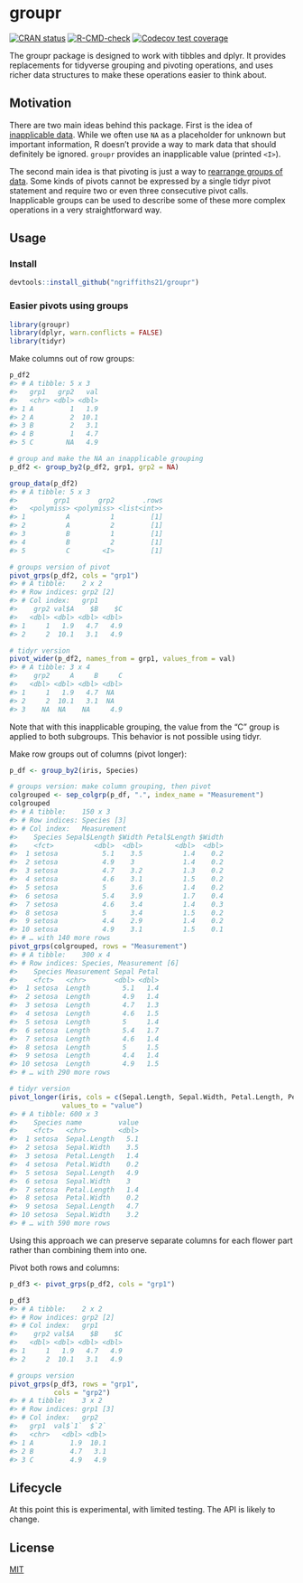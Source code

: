 
<!-- README.md is generated from README.Rmd. Please edit that file -->

# groupr

<!-- badges: start -->

[![CRAN
status](https://www.r-pkg.org/badges/version/groupr)](https://CRAN.R-project.org/package=groupr)
[![R-CMD-check](https://github.com/ngriffiths21/groupr/workflows/R-CMD-check/badge.svg)](https://github.com/ngriffiths21/groupr/actions?query=workflow%3AR-CMD-check)
[![Codecov test
coverage](https://codecov.io/gh/ngriffiths21/groupr/branch/master/graph/badge.svg)](https://codecov.io/gh/ngriffiths21/groupr?branch=master)

<!-- badges: end -->

The groupr package is designed to work with tibbles and dplyr. It
provides replacements for tidyverse grouping and pivoting operations,
and uses richer data structures to make these operations easier to think
about.

## Motivation

There are two main ideas behind this package. First is the idea of
[inapplicable
data](https://towardsdatascience.com/richer-missing-values-dea7377f5541).
While we often use `NA` as a placeholder for unknown but important
information, R doesn’t provide a way to mark data that should definitely
be ignored. `groupr` provides an inapplicable value (printed `<I>`).

The second main idea is that pivoting is just a way to [rearrange groups
of data](https://epinotes.netlify.app/post/pivoting/). Some kinds of
pivots cannot be expressed by a single tidyr pivot statement and require
two or even three consecutive pivot calls. Inapplicable groups can be
used to describe some of these more complex operations in a very
straightforward way.

## Usage

### Install

``` r
devtools::install_github("ngriffiths21/groupr")
```

### Easier pivots using groups

``` r
library(groupr)
library(dplyr, warn.conflicts = FALSE)
library(tidyr)
```

Make columns out of row groups:

``` r
p_df2
#> # A tibble: 5 x 3
#>   grp1   grp2   val
#>   <chr> <dbl> <dbl>
#> 1 A         1   1.9
#> 2 A         2  10.1
#> 3 B         2   3.1
#> 4 B         1   4.7
#> 5 C        NA   4.9

# group and make the NA an inapplicable grouping
p_df2 <- group_by2(p_df2, grp1, grp2 = NA)

group_data(p_df2)
#> # A tibble: 5 x 3
#>         grp1       grp2       .rows
#>   <polymiss> <polymiss> <list<int>>
#> 1          A          1         [1]
#> 2          A          2         [1]
#> 3          B          1         [1]
#> 4          B          2         [1]
#> 5          C        <I>         [1]

# groups version of pivot
pivot_grps(p_df2, cols = "grp1")
#> # A tibble:    2 x 2
#> # Row indices: grp2 [2]
#> # Col index:   grp1
#>    grp2 val$A    $B    $C
#>   <dbl> <dbl> <dbl> <dbl>
#> 1     1   1.9   4.7   4.9
#> 2     2  10.1   3.1   4.9

# tidyr version
pivot_wider(p_df2, names_from = grp1, values_from = val)
#> # A tibble: 3 x 4
#>    grp2     A     B     C
#>   <dbl> <dbl> <dbl> <dbl>
#> 1     1   1.9   4.7  NA  
#> 2     2  10.1   3.1  NA  
#> 3    NA  NA    NA     4.9
```

Note that with this inapplicable grouping, the value from the “C” group
is applied to both subgroups. This behavior is not possible using tidyr.

Make row groups out of columns (pivot longer):

``` r
p_df <- group_by2(iris, Species)

# groups version: make column grouping, then pivot
colgrouped <- sep_colgrp(p_df, ".", index_name = "Measurement")
colgrouped
#> # A tibble:    150 x 3
#> # Row indices: Species [3]
#> # Col index:   Measurement
#>    Species Sepal$Length $Width Petal$Length $Width
#>    <fct>          <dbl>  <dbl>        <dbl>  <dbl>
#>  1 setosa           5.1    3.5          1.4    0.2
#>  2 setosa           4.9    3            1.4    0.2
#>  3 setosa           4.7    3.2          1.3    0.2
#>  4 setosa           4.6    3.1          1.5    0.2
#>  5 setosa           5      3.6          1.4    0.2
#>  6 setosa           5.4    3.9          1.7    0.4
#>  7 setosa           4.6    3.4          1.4    0.3
#>  8 setosa           5      3.4          1.5    0.2
#>  9 setosa           4.4    2.9          1.4    0.2
#> 10 setosa           4.9    3.1          1.5    0.1
#> # … with 140 more rows
pivot_grps(colgrouped, rows = "Measurement")
#> # A tibble:    300 x 4
#> # Row indices: Species, Measurement [6]
#>    Species Measurement Sepal Petal
#>    <fct>   <chr>       <dbl> <dbl>
#>  1 setosa  Length        5.1   1.4
#>  2 setosa  Length        4.9   1.4
#>  3 setosa  Length        4.7   1.3
#>  4 setosa  Length        4.6   1.5
#>  5 setosa  Length        5     1.4
#>  6 setosa  Length        5.4   1.7
#>  7 setosa  Length        4.6   1.4
#>  8 setosa  Length        5     1.5
#>  9 setosa  Length        4.4   1.4
#> 10 setosa  Length        4.9   1.5
#> # … with 290 more rows

# tidyr version
pivot_longer(iris, cols = c(Sepal.Length, Sepal.Width, Petal.Length, Petal.Width),
             values_to = "value")
#> # A tibble: 600 x 3
#>    Species name         value
#>    <fct>   <chr>        <dbl>
#>  1 setosa  Sepal.Length   5.1
#>  2 setosa  Sepal.Width    3.5
#>  3 setosa  Petal.Length   1.4
#>  4 setosa  Petal.Width    0.2
#>  5 setosa  Sepal.Length   4.9
#>  6 setosa  Sepal.Width    3  
#>  7 setosa  Petal.Length   1.4
#>  8 setosa  Petal.Width    0.2
#>  9 setosa  Sepal.Length   4.7
#> 10 setosa  Sepal.Width    3.2
#> # … with 590 more rows
```

Using this approach we can preserve separate columns for each flower
part rather than combining them into one.

Pivot both rows and columns:

``` r
p_df3 <- pivot_grps(p_df2, cols = "grp1")

p_df3
#> # A tibble:    2 x 2
#> # Row indices: grp2 [2]
#> # Col index:   grp1
#>    grp2 val$A    $B    $C
#>   <dbl> <dbl> <dbl> <dbl>
#> 1     1   1.9   4.7   4.9
#> 2     2  10.1   3.1   4.9

# groups version
pivot_grps(p_df3, rows = "grp1",
           cols = "grp2")
#> # A tibble:    3 x 2
#> # Row indices: grp1 [3]
#> # Col index:   grp2
#>   grp1  val$`1`  $`2`
#>   <chr>   <dbl> <dbl>
#> 1 A         1.9  10.1
#> 2 B         4.7   3.1
#> 3 C         4.9   4.9
```

## Lifecycle

At this point this is experimental, with limited testing. The API is
likely to change.

## License

[MIT](https://choosealicense.com/licenses/mit/)
